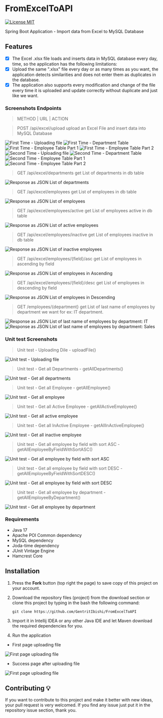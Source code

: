 # FromExcelToAPI
[![License MIT](https://img.shields.io/badge/license-MIT-blue.svg)](https://github.com/GentritIbishi/FromExcelToAPI/blob/master/LICENSE)

Spring Boot Application - Import data from Excel to MySQL Database

## Features
* [x] The Excel .xlsx file loads and inserts data in MySQL database every day, time, so the application has the following limitations:
* [x] Upload the same ".xlsx" file every day or as many times as you want, the application detects similarities and does not enter them as duplicates in the database.
* [x] The application also supports every modification and change of the file every time it is uploaded and update correctly without duplicate and just like we want.

### Screenshots Endpoints

> METHOD | URL | ACTION
 
> POST	/api/excel/upload	upload an Excel File and insert data into MySQL Database

![First Time - Uploading file](screenshots/uploadEndpoint/first_upload_endpoint.png) 
![First Time - Department Table](screenshots/uploadEndpoint/first_department_table.png) 
![First Time - Employee Table Part 1](screenshots/uploadEndpoint/first_employee_table_1.png) 
![First Time - Employee Table Part 2](screenshots/uploadEndpoint/first_employee_table_2.png) 
![Second Time - Uploading file](screenshots/uploadEndpoint/second_upload_endpoint.png) 
![Second Time - Department Table](screenshots/uploadEndpoint/second_department_table.png) 
![Second Time - Employee Table Part 1](screenshots/uploadEndpoint/second_employee_table_1.png) 
![Second Time - Employee Table Part 2](screenshots/uploadEndpoint/second_employee_table_2.png) 

> GET	/api/excel/departments	get List of departments in db table

![Response as JSON List of departments](screenshots/departmentsEndpoint/endpoint.png) 

> GET	/api/excel/employees	get List of employees in db table

![Response as JSON List of employees](screenshots/employeeEndpoint/endpoint.png) 

> GET	/api/excel/employees/active	get List of employees active in db table

![Response as JSON List of active employees](screenshots/employeeActiveEndpoint/endpoint.png) 

> GET	/api/excel/employees/inactive	get List of employees inactive in db table

![Response as JSON List of inactive employees](screenshots/employeeInactiveEndpoint/endpoint.png) 

> GET	/api/excel/employees/{field}/asc get List of employees in ascending by field

![Response as JSON List of employees in Ascending](screenshots/employeeSortByFieldAsc/endpoint.png) 

> GET	/api/excel/employees/{field}/desc get List of employees in descending by field

![Response as JSON List of employees in Descending](screenshots/employeeSortByFieldDesc/endpoint.png) 

> GET	/employees/{department} get List of last name of employees by department we want for ex: IT department.

![Response as JSON List of last name of employees by department: IT](screenshots/employeeSortByDepartment/endpoint%20sort%20it.png)
![Response as JSON List of last name of employees by department: Sales](screenshots/employeeSortByDepartment/endpoint%20sort%20sales.png) 

### Unit test Screenshots

> Unit test - Uploading Dile - uploadFile()

![Unit test - Uploading file](screenshots/unitTests/unit_test_uploadFile.png) 

> Unit test - Get all Departments - getAllDepartments()

![Unit test - Get all departments](screenshots/unitTests/unit_test_getAllDepartments.png) 

> Unit test - Get all Employee - getAllEmployee()

![Unit test - Get all employee](screenshots/unitTests/unit_test_getAllEmployee.png) 

> Unit test - Get all Active Employee - getAllActiveEmployee()

![Unit test - Get all active employee](screenshots/unitTests/unit_test_getAllActiveEmployee.png) 

> Unit test - Get all InActive Employee - getAllInActiveEmployee()

![Unit test - Get all inactive employee](screenshots/unitTests/unit_test_getAllInActiveEmployee.png) 

> Unit test - Get all employee by field with sort ASC - getAllEmployeeByFieldWithSortASC()

![Unit test - Get all employee by field with sort ASC](screenshots/unitTests/unit_test_getAllEmployeeByFieldWithSortASC.png) 

> Unit test - Get all employee by field with sort DESC - getAllEmployeeByFieldWithSortDESC()

![Unit test - Get all employee by field with sort DESC](screenshots/unitTests/unit_test_getAllEmployeeByFieldWithSortDESC.png) 

> Unit test - Get all employee by department - getAllEmployeeByDepartment()

![Unit test - Get all employee by department](screenshots/unitTests/unit_test_getAllEmployeeByDepartment.png) 

### Requirements
* Java 17
* Apache POI Common dependency
* MySQL dependency
* Joda-time dependency
* JUnit Vintage Engine
* Hamcrest Core

## Installation
1. Press the **Fork** button (top right the page) to save copy of this project on your account.
2. Download the repository files (project) from the download section or clone this project by typing in the bash the following command:

       git clone https://github.com/GentritIbishi/FromExcelToAPI
3. Import it in Intellij IDEA or any other Java IDE and let Maven download the required dependencies for you.
4. Run the application 

* First page uploading file

![First page uploading file](screenshots/runningApplication/firstPage.png) 

* Success page after uploading file

![First page uploading file](screenshots/runningApplication/SuccessPage.png) 

## Contributing 💡
If you want to contribute to this project and make it better with new ideas, your pull request is very welcomed.
If you find any issue just put it in the repository issue section, thank you.

